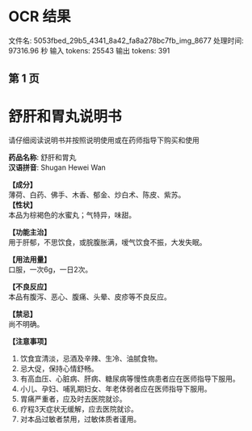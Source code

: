 # OCR 结果

文件名: 5053fbed_29b5_4341_8a42_fa8a278bc7fb_img_8677
处理时间: 97316.96 秒
输入 tokens: 25543
输出 tokens: 391

## 第 1 页

# 舒肝和胃丸说明书

请仔细阅读说明书并按照说明使用或在药师指导下购买和使用

**药品名称**: 舒肝和胃丸  
**汉语拼音**: Shugan Hewei Wan

**【成分】**  
薄荷、白药、佛手、木香、郁金、炒白术、陈皮、紫苏。  
**【性状】**  
本品为棕褐色的水蜜丸；气特异，味甜。

**【功能主治】**  
用于肝郁，不思饮食，或脘腹胀满，嗳气饮食不振，大发失眠。

**【用法用量】**  
口服，一次6g，一日2次。

**【不良反应】**  
本品有腹泻、恶心、腹痛、头晕、皮疹等不良反应。

**【禁忌】**  
尚不明确。

**【注意事项】**  
1. 饮食宜清淡，忌酒及辛辣、生冷、油腻食物。  
2. 忌大促，保持心情舒畅。  
3. 有高血压、心脏病、肝病、糖尿病等慢性病患者应在医师指导下服用。  
4. 小儿、孕妇、哺乳期妇女、年老体弱者应在医师指导下服用。  
5. 胃痛严重者，应及时去医院就诊。  
6. 疗程3天症状无缓解，应去医院就诊。  
7. 对本品过敏者禁用，过敏体质者谨用。

